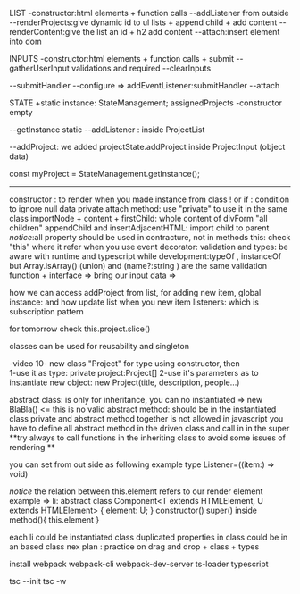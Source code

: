 LIST
-constructor:html elements + function calls
--addListener from outside
--renderProjects:give dynamic id to ul lists + append child + add content
--renderContent:give the list an id + h2 add content
--attach:insert element into dom

INPUTS
-constructor:html elements + function calls + submit
--gatherUserInput validations and required
--clearInputs

--submitHandler
--configure => addEventListener:submitHandler
--attach

STATE
+static instance: StateManagement;
assignedProjects
-constructor empty

--getInstance static
--addListener : inside ProjectList

--addProject: we added projectState.addProject inside ProjectInput (object data)

const myProject = StateManagement.getInstance();

---

constructor : to render when you made instance from class
! or if : condition to ignore null data
private attach method: use "private" to use it in the same class
importNode + content + firstChild: whole content of divForm "all children"
appendChild and insertAdjacentHTML: import child to parent
_notice_:all property should be used in contracture, not in methods
this: check "this" where it refer when you use event
decorator:
validation and types:
be aware with runtime and typescript while development:typeOf , instanceOf but Array.isArray()
(union) and (name?:string ) are the same
validation function + interface => bring our input data =>

how we can access addProject from list, for adding new item,
global instance:
and how update list when you new item
listeners: which is subscription pattern

for tomorrow
check this.project.slice()

classes can be used for reusability and singleton

-video 10- new class "Project" for type using constructor, then  
1-use it as type: private project:Project[]
2-use it's parameters as to instantiate new object: new Project(title, description, people...)

abstract class: is only for inheritance, you can no instantiated => new BlaBla() <= this is no valid
abstract method: should be in the instantiated class
private and abstract method together is not allowed in javascript
you have to define all abstract method in the driven class and call in in the super
**try always to call functions in the inheriting class to avoid some issues of rendering **

you can set from out side as following example
type Listener<T>=((item:<T>) => void)

_notice_ the relation between this.element refers to our render element example => li:
abstract class Component<T extends HTMLElement, U extends HTMLElement> {
element: U;
}
constructor()
super()
inside method(){ this.element }

each li could be instantiated class
duplicated properties in class could be in an based class
nex plan : practice on drag and drop + class + types

install
webpack
webpack-cli
webpack-dev-server
ts-loader
typescript

<!-- command lines -->

tsc --init
tsc -w
